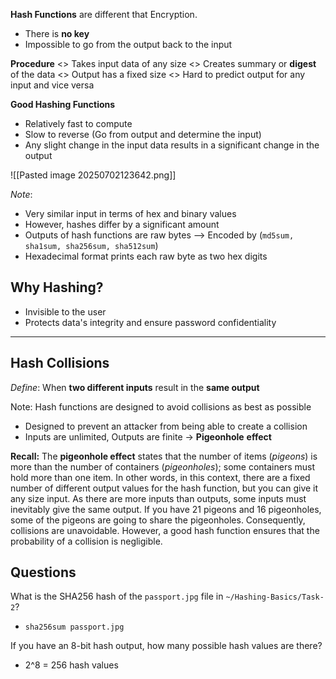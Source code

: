 
**Hash Functions** are different that Encryption.
- There is **no key**
- Impossible to go from the output back to the input

**Procedure**
<> Takes input data of any size
<> Creates summary or **digest** of the data
<> Output has a fixed size
<> Hard to predict output for any input and vice versa


**Good Hashing Functions**
- Relatively fast to compute
- Slow to reverse (Go from output and determine the input)
- Any slight change in the input data results in a significant change in the output

![[Pasted image 20250702123642.png]]

*Note*:
- Very similar input in terms of hex and binary values
- However, hashes differ by a significant amount
- Outputs of hash functions are raw bytes --> Encoded by (`md5sum, sha1sum, sha256sum, sha512sum`)
-  Hexadecimal format prints each raw byte as two hex digits


**Why Hashing?**
-----------------------------
- Invisible to the user
- Protects data's integrity and ensure password confidentiality
------------------------------------------

**Hash Collisions**
------------------------------
*Define*:  When **two different inputs** result in the **same output**

Note: Hash functions are designed to avoid collisions as best as possible
- Designed to prevent an attacker from being able to create a collision
- Inputs are unlimited, Outputs are finite -> **Pigeonhole** **effect**

**Recall:**
The **pigeonhole effect** states that the number of items (_pigeons_) is more than the number of containers (_pigeonholes_); some containers must hold more than one item. In other words, in this context, there are a fixed number of different output values for the hash function, but you can give it any size input. As there are more inputs than outputs, some inputs must inevitably give the same output. If you have 21 pigeons and 16 pigeonholes, some of the pigeons are going to share the pigeonholes. Consequently, collisions are unavoidable. However, a good hash function ensures that the probability of a collision is negligible.


**Questions**
-------------------
What is the SHA256 hash of the `passport.jpg` file in `~/Hashing-Basics/Task-2`?
- `sha256sum passport.jpg`


If you have an 8-bit hash output, how many possible hash values are there?
- 2^8 = 256 hash values





